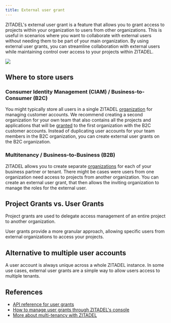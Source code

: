 ```yaml
---
title: External user grant
---
```


ZITADEL's external user grant is a feature that allows you to grant access to projects within your organization to users from other organizations.
This is useful in scenarios where you want to collaborate with external users without needing them to be part of your main organization.
By using external user grants, you can streamline collaboration with external users while maintaining control over access to your projects within ZITADEL.

![](/img/concepts/features/external-user-grant.png)

## Where to store users

### Consumer Identity Management (CIAM) / Business-to-Consumer (B2C)

You might typically store all users in a single ZITADEL [organization](../structure/organizations) for managing customer accounts.
We recommend creating a second organization for your own team that also contains all the projects and applications that will be [granted](../structure/granted_projects) to the first organization with the B2C customer accounts.
Instead of duplicating user accounts for your team members in the B2C organization, you can create external user grants on the B2C organization.

### Multitenancy / Business-to-Business (B2B)

ZITADEL allows you to create separate [organizations](../structure/organizations) for each of your business partner or tenant.
There might be cases were users from one organization need access to projects from another organization.
You can create an external user grant, that then allows the inviting organization to manage the roles for the external user.

## Project Grants vs. User Grants

Project grants are used to delegate access management of an entire project to another organization.

User grants provide a more granular approach, allowing specific users from external organizations to access your projects.

## Alternative to multiple user accounts

A user account is always unique across a whole ZITADEL instance.
In some use cases, external user grants are a simple way to allow users access to multiple tenants.

## References

* [API reference for user grants](/docs/category/apis/resources/mgmt/user-grants)
* [How to manage user grants through ZITADEL's console](/docs/guides/manage/console/roles#authorizations)
* [More about multi-tenancy with ZITADEL](/blog/multi-tenancy-with-organizations)
